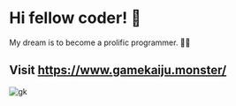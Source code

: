 # Hi fellow coder! 👋 

My dream is to become a prolific programmer. 🧙‍♂️

## Visit https://www.gamekaiju.monster/

![gk](https://user-images.githubusercontent.com/71205864/211120091-c500fc0a-945d-4cd0-a412-f2b867542ae0.png)

